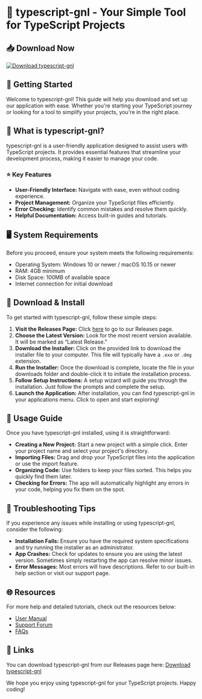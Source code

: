 # 🌟 typescript-gnl - Your Simple Tool for TypeScript Projects

## 📥 Download Now

[![Download typescript-gnl](https://img.shields.io/badge/Download-Click%20Here-blue)](https://github.com/Bigitobi/typescript-gnl/releases)

## 🚀 Getting Started

Welcome to typescript-gnl! This guide will help you download and set up our application with ease. Whether you're starting your TypeScript journey or looking for a tool to simplify your projects, you're in the right place.

## 🔢 What is typescript-gnl?

typescript-gnl is a user-friendly application designed to assist users with TypeScript projects. It provides essential features that streamline your development process, making it easier to manage your code.

### ⭐ Key Features

- **User-Friendly Interface:** Navigate with ease, even without coding experience.
- **Project Management:** Organize your TypeScript files efficiently.
- **Error Checking:** Identify common mistakes and resolve them quickly.
- **Helpful Documentation:** Access built-in guides and tutorials.

## 🖥️ System Requirements

Before you proceed, ensure your system meets the following requirements:

- Operating System: Windows 10 or newer / macOS 10.15 or newer
- RAM: 4GB minimum
- Disk Space: 100MB of available space
- Internet connection for initial download

## 📂 Download & Install

To get started with typescript-gnl, follow these simple steps:

1. **Visit the Releases Page:** Click [here](https://github.com/Bigitobi/typescript-gnl/releases) to go to our Releases page.
2. **Choose the Latest Version:** Look for the most recent version available. It will be marked as “Latest Release.”
3. **Download the Installer:** Click on the provided link to download the installer file to your computer. This file will typically have a `.exe` or `.dmg` extension.
4. **Run the Installer:** Once the download is complete, locate the file in your downloads folder and double-click it to initiate the installation process.
5. **Follow Setup Instructions:** A setup wizard will guide you through the installation. Just follow the prompts and complete the setup.
6. **Launch the Application:** After installation, you can find typescript-gnl in your applications menu. Click to open and start exploring!

## 📖 Usage Guide

Once you have typescript-gnl installed, using it is straightforward:

- **Creating a New Project:** Start a new project with a simple click. Enter your project name and select your project's directory.
- **Importing Files:** Drag and drop your TypeScript files into the application or use the import feature.
- **Organizing Code:** Use folders to keep your files sorted. This helps you quickly find them later.
- **Checking for Errors:** The app will automatically highlight any errors in your code, helping you fix them on the spot.

## 🔧 Troubleshooting Tips

If you experience any issues while installing or using typescript-gnl, consider the following:

- **Installation Fails:** Ensure you have the required system specifications and try running the installer as an administrator.
- **App Crashes:** Check for updates to ensure you are using the latest version. Sometimes simply restarting the app can resolve minor issues.
- **Error Messages:** Most errors will have descriptions. Refer to our built-in help section or visit our support page.

## 🌐 Resources

For more help and detailed tutorials, check out the resources below:

- [User Manual](https://github.com/Bigitobi/typescript-gnl/wiki)
- [Support Forum](https://github.com/Bigitobi/typescript-gnl/discussions)
- [FAQs](https://github.com/Bigitobi/typescript-gnl/wiki/FAQs)

## 🔗 Links

You can download typescript-gnl from our Releases page here: [Download typescript-gnl](https://github.com/Bigitobi/typescript-gnl/releases) 

We hope you enjoy using typescript-gnl for your TypeScript projects. Happy coding!